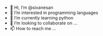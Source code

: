 - 👋 Hi, I’m @sivanesan
- 👀 I’m interested in programming languages
- 🌱 I’m currently learning python
- 💞️ I’m looking to collaborate on ...
- 📫 How to reach me ...

<!---
siva82/siva82 is a ✨ special ✨ repository because its `README.md` (this file) appears on your GitHub profile.
You can click the Preview link to take a look at your changes.
--->
